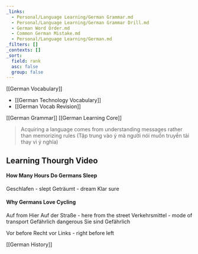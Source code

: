 ```yaml
---
_links:
  - Personal/Language Learning/German Grammar.md
  - Personal/Language Learning/German Grammar Drill.md
  - German Word Order.md
  - Common German Mistake.md
  - Personal/Language Learning/German.md
_filters: []
_contexts: []
_sort:
  field: rank
  asc: false
  group: false
---
```


[[German Vocabulary]]
+ [[German Technology Vocabulary]]
+ [[German Vocab Revision]]

[[German Grammar]]
[[German Learning Core]]
> Acquiring a language comes from understanding messages rather than memorizing rules
> (Tập trung vào ý mà người nói muốn truyền tải thay vì ý nghĩa)
## Learning Thourgh Video 

#### How Many Hours Do Germans Sleep
Geschlafen - slept
Geträumt - dream
Klar sure

#### Why Germans Love Cycling 
Auf from
Hier Auf der Straße - here from the street
Verkehrsmittel - mode of transport
Gefährlich dangerous
	Sie sind Gefährlich

Vor before
	Recht vor Links - right before left  

[[German History]]


